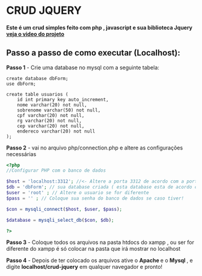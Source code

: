 # CRUD JQUERY

<h4> Este é um crud simples feito com php , javascript e sua biblioteca Jquery <a href="https://youtu.be/nKoe722XS74">veja o video do projeto</a> </h4>

## Passo a passo de como executar (Localhost):

<b>Passo 1</b> - Crie uma database no mysql com a seguinte tabela:

~~~mysql
create database dbForm;
use dbForm;

create table usuarios (
    id int primary key auto_increment,
    nome varchar(20) not null,
    sobrenome varchar(50) not null,
    cpf varchar(20) not null,
    rg varchar(20) not null,
    cep varchar(20) not null,
    endereco varchar(20) not null
);
~~~

<b>Passo 2</b> - vai no arquivo php/connection.php e altere as configurações necessárias

~~~php
<?php 
//Configurar PHP com o banco de dados

$host = 'localhost:3312'; //<- Altere a porta 3312 de acordo com a porta do seu banco de dados
$db = 'dbForm'; // sua database criada ( esta database esta de acordo com o codigo do passo 1)
$user = 'root' ; // Altere o usuario se for diferente
$pass = '' ; // Coloque sua senha do banco de dados se caso tiver!

$con = mysqli_connect($host, $user, $pass);

$database = mysqli_select_db($con, $db);

?>
~~~

<b>Passo 3</b> - Coloque todos os arquivos na pasta htdocs do xampp , ou ser for diferente do xampp é só colocar na pasta que irá mostrar no localhost

<b>Passo 4</b> - Depois de ter colocado os arquivos ative o <b> Apache </b> e o <b> Mysql </b> , e digite <b> localhost/crud-jquery</b> em qualquer navegador e pronto!

